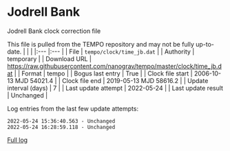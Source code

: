 
Jodrell Bank
===========================
Jodrell Bank clock correction file

This file is pulled from the TEMPO repository and may not be fully up-to-date.
|     |     |
|:--- |:--- |
| File | `tempo/clock/time_jb.dat` |
| Authority | temporary |
| Download URL | https://raw.githubusercontent.com/nanograv/tempo/master/clock/time_jb.dat |
| Format | tempo |
| Bogus last entry | True |
| Clock file start | 2006-10-13 MJD 54021.4 |
| Clock file end | 2019-05-13 MJD 58616.2 |
| Update interval (days) | 7 |
| Last update attempt | 2022-05-24 |
| Last update result | Unchanged |

Log entries from the last few update attempts:
```
2022-05-24 15:36:40.563 - Unchanged
2022-05-24 16:28:59.118 - Unchanged
```
[Full log](https://raw.githubusercontent.com/nanograv/pulsar-clock-corrections/main/log/tempo/clock/time_jb.dat.log)
